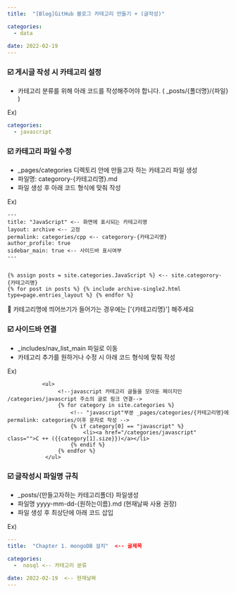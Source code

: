 ```yaml
---
title:  "[Blog]GitHub 블로그 카테고리 만들기 + (글작성)" 

categories:
  - data
  
date: 2022-02-19 
---
```



### ☑️ 게시글 작성 시 카테고리 설정

- 카테고리 분류를 위해 아래 코드를 작성해주어야 합니다. ( _posts/{폴더명}/{파일} ) 

Ex) 
```yaml
categories:
  - javascript
```

### ☑️ 카테고리 파일 수정

- _pages/categories 디렉토리 안에 만들고자 하는 카테고리 파일 생성 
- 파일명: categorory-{카테고리명}.md
- 파일 생성 후 아래 코드 형식에 맞춰 작성<br>

Ex) 
```liquid
---
title: "JavaScript" <-- 화면에 표시되는 카테고리명 
layout: archive <-- 고정
permalink: categories/cpp <-- categorory-{카테고리명}
author_profile: true
sidebar_main: true <-- 사이드바 표시여부
---


{% assign posts = site.categories.JavaScript %} <-- site.categorory-{카테고리명}
{% for post in posts %} {% include archive-single2.html type=page.entries_layout %} {% endfor %}
```

📢 카테고리명에 띄어쓰기가 들어가는 경우에는 ['{카테고리명}'] 해주세요

### ☑️ 사이드바 연결

- _includes/nav_list_main 파일로 이동
- 카테고리 추가를 원하거나 수정 시 아래 코드 형식에 맞춰 작성<br>

Ex) 
```liquid
           <ul>
                <!--javascript 카테고리 글들을 모아둔 페이지인 /categories/javascript 주소의 글로 링크 연결-->
                {% for category in site.categories %} 
                    <!-- "javascript"부분 _pages/categories/{카테고리명}에 permalink: categories/이후 문자로 작성 -->
                    {% if category[0] == "javascript" %} 
                        <li><a href="/categories/javascript" class="">C ++ ({{category[1].size}})</a></li> 
                    {% endif %}
                {% endfor %}
            </ul>
```

### ☑️ 글작성시 파일명 규칙

- _posts/{만들고자하는 카테고리폴더} 파일생성
- 파일명 yyyy-mm-dd-{원하는이름}.md (현재날짜 사용 권장)
- 파일 생성 후 최상단에 아래 코드 삽입

Ex)
```yaml
---
title:  "Chapter 1. mongoDB 설치"  <-- 글제목

categories:
  -  nosql <-- 카테고리 분류
  
date: 2022-02-19  <-- 현재날짜
---
```
